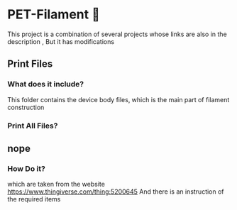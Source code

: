 # PET-Filament  🔧 

This project is a combination of several projects whose links are also in the description ,
But it has modifications

## Print Files
### What does it include?
This folder contains the device body files, which is the main part of filament construction
### Print All Files?
nope
-
### How Do it?
which are taken from the website https://www.thingiverse.com/thing:5200645 
And there is an instruction of the required items
